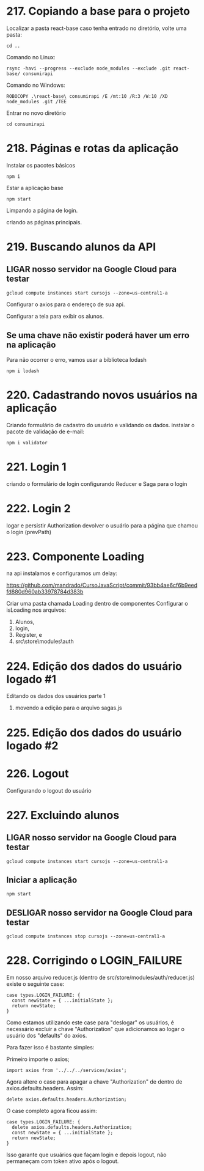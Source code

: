 # 217. Copiando a base para o projeto

Localizar a pasta react-base
caso tenha entrado no diretório, volte uma pasta:

`cd ..`

Comando no Linux:

`rsync -havi --progress --exclude node_modules --exclude .git react-base/ consumirapi`

Comando no Windows:

`ROBOCOPY .\react-base\ consumirapi /E /mt:10 /R:3 /W:10 /XD node_modules .git /TEE`

Entrar no novo diretório

`cd consumirapi`

# 218. Páginas e rotas da aplicação

Instalar os pacotes básicos

`npm i`

Estar a aplicação base

`npm start`

Limpando a página de login.

criando as páginas principais.

# 219. Buscando alunos da API

## LIGAR nosso servidor na Google Cloud para testar
`gcloud compute instances start cursojs --zone=us-central1-a`

Configurar o axios para o endereço de sua api.

Configurar a tela para exibir os alunos.

## Se uma chave não existir poderá haver um erro na aplicação
Para não ocorrer o erro, vamos usar a biblioteca lodash

`npm i lodash`

# 220. Cadastrando novos usuários na aplicação
Criando formulário de cadastro do usuário e validando os dados.
instalar o pacote de validação de e-mail:

`npm i validator`

# 221. Login 1
criando o formulário de login
configurando Reducer e Saga para o login

# 222. Login 2
logar e persistir Authorization
devolver o usuário para a página que chamou o login (prevPath)

# 223. Componente Loading

na api instalamos e configuramos um delay:

https://github.com/mandrado/CursoJavaScript/commit/93bb4ae6cf6b9eedfd880d960ab33978784d383b

Criar uma pasta chamada Loading dentro de componentes
Configurar o isLoading nos arquivos:
1. Alunos,
1. login,
1. Register, e
1. src\store\modules\auth

# 224. Edição dos dados do usuário logado #1
Editando os dados dos usuários parte 1
1. movendo a edição para o arquivo sagas.js

# 225. Edição dos dados do usuário logado #2

# 226. Logout
Configurando o logout do usuário

# 227. Excluindo alunos
## LIGAR nosso servidor na Google Cloud para testar
`gcloud compute instances start cursojs --zone=us-central1-a`

## Iniciar a aplicação

`npm start`

## DESLIGAR nosso servidor na Google Cloud para testar
`gcloud compute instances stop cursojs --zone=us-central1-a`

# 228. Corrigindo o LOGIN_FAILURE

Em nosso arquivo reducer.js (dentro de src/store/modules/auth/reducer.js) existe o seguinte case:

```
case types.LOGIN_FAILURE: {
  const newState = { ...initialState };
  return newState;
}
```

Como estamos utilizando este case para "deslogar" os usuários, é necessário excluir a chave "Authorization" que adicionamos ao logar o usuário dos "defaults" do axios.

Para fazer isso é bastante simples:

Primeiro importe o axios;

`import axios from '../../../services/axios';`

Agora altere o case para apagar a chave "Authorization" de dentro de axios.defaults.headers. Assim:

`delete axios.defaults.headers.Authorization;`

O case completo agora ficou assim:
```
case types.LOGIN_FAILURE: {
  delete axios.defaults.headers.Authorization;
  const newState = { ...initialState };
  return newState;
}
```
Isso garante que usuários que façam login e depois logout, não permaneçam com token ativo após o logout.
